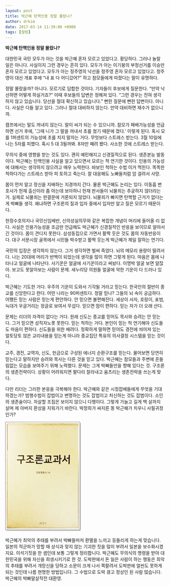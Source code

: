 ```yaml
---
layout: post
title: 박근혜 탄핵인용 정말 몰랐나?
author: drkim
date: 2017-03-14 11:39:08 +0900
tags: [컬럼]
---
```

**박근혜 탄핵인용 정말 몰랐나?**

  


대한민국 국민 모두가 아는 것을 박근혜 혼자 모르고 있었다고. 황당하다. 그러나 놀랄 일은 아니다. 사실이지 그런 경우는 흔히 있다. 모두가 아는 이기붕의 부정선거를 이승만 혼자 모르고 있었다고. 모두가 아는 정주영의 낙선을 정주영 혼자 모르고 있었다고. 정주영이 대선 개표 후에 “내 표 다 어디갔어?” 하고 참모들에게 따졌다는 말이 유명하다. 

  


정말 몰랐을까? 아니다. 모르기로 담합한 것이다. 기자들이 후보에게 질문한다. “만약 낙선하면 어떻게 하실거죠?” 이때 후보들의 답변은 정해져 있다. “그런 경우는 전혀 생각하지 않고 있습니다. 당선을 절대 확신하고 있습니다.” 뻔한 질문에 뻔한 답변이다. 아니다. 사실은 다들 알고 있다. 그러나 절대 대비하지 않는다. 만약 대비하면 재수가 없으니까. 

  


캠프에서는 말도 꺼내지 않는다. 말이 씨가 되는 수 있으니까. 참모가 패배가능성을 언급하면 선거 후에, '그때 니가 그 말을 꺼내서 초를 쳤기 때문에 졌다.' 이렇게 된다. 혹시 모를 1퍼센트의 가능성에 초를 치지 말자는 거다. 무엇보다 스트레스 받는다. 3월 10일에 나는 5자를 피했다. 혹시 5 대 3될까봐. 8자만 째려 봤다. 사소한 것에 스트레스 받는다. 

  


무의식 중에 영향을 받는 것도 있다. 괜히 예민해지고 신경질적으로 된다. 생존본능 발동이다. 박근혜는 탄핵인용 사실을 알고 있으면서 모르는 척 연기한 것이다. 인용의 가능성에 대해서는 생각하지 않으려고 매우 노력한다. 바보인 척하는 수법 이거 먹힌다. 똑똑한 척하다가는 스트레스 받아 피 토하고 죽는다. 잘 대응해도 노빠들처럼 암 걸려서 사망. 

  


몸이 먼저 알고 정신을 지배하는 지경까지 간다. 물론 박근혜도 논리는 있다. 이동흡 변호사가 헌재 출신이라 좀 아는데 보아하니 헌재 판사들이 뇌물죄는 추궁하지 않더라는 거. 실제로 뇌물죄는 판결문에 거론되지 않았다. 뇌물죄가 빠지면 탄핵할 근거가 없다는게 박빠들 생각. 왜냐하면 구조론의 질과 입자 중에서 입자만 알고 질은 모르기 때문이다. 

  


헌정수호의지나 국민신임배반, 신의성실의무와 같은 복잡한 개념이 머리에 들어올 리 없다. 사실은 인용가능성을 조금만 언급해도 박근혜가 신경질적인 반응을 보이므로 알아서 긴 것이다. 몸이 견디지 못한다. 삼성동집으로 가면서 활짝 웃은 것도 몸의 자동반응이다. 대구 서문시장 골목에서 시민들 박수받고 활짝 웃는게 박근혜가 제일 잘하는 연기다. 

  


국민의 입장은 생각하지 않는다. 그거 생각하면 벌써 죽었다. 뇌의 메모리 용량이 딸려서다. 나는 20대에 머리가 반백이 되었는데 생각을 많이 하면 그렇게 된다. 마음은 몸에 나타나고 얼굴에 나타난다. 사기꾼은 얼굴에 사기꾼이라고 써놨다. 이명박 얼굴 보면 알잖아. 보고도 못알아보는 사람이 문제. 새누리당 의원들 얼굴에 악한 기운이 다 드러나 있다. 

  


박근혜는 기도한 거다. 우주의 기운이 도와서 기각될 거라고 믿는다. 한국인의 절반이 종교를 신앙한다고 한다. 어떤 나라는 90퍼센트다. 정말 믿나? 그들의 뇌 속이 궁금하다. 어쨌든 믿는 사람은 믿는게 편안하다. 안 믿으면 불편해진다. 세상이 사자, 호랑이, 표범, 늑대가 우글거리는 정글로 보여서 무섭다. 믿으면 맘이 편하다. 믿는 자가 더 오래 산다. 

  


문제는 리더의 자격이 없다는 거다. 원래 신도는 종교를 믿어도 목사와 승려는 안 믿는다. 그거 믿으면 성직자노릇 못한다. 믿는 척하는 거다. 본인이 믿는 척 연기해야 신도들도 마음이 편하다. 신도들을 위한 배려다. 정확하게 말하면 믿어도 경전에 씌어져 있는 얼토당토 않은 교리내용을 믿는게 아니라 종교집단 특유의 의사결정 시스템을 믿는 것이다. 

  


교주, 경전, 교역자, 신도, 헌금으로 구성된 에너지 순환구조를 믿는다. 물어보면 당연히 믿는다고 말하지만 승려와 목사는 다른 것을 믿고 있다. 박근혜는 참모들과 주변에 흔들림없는 모습을 보여주기 위해 노력했다. 문제는 그게 박빠들만을 향해 있다는 것. 구조론의 생존전략이다. 상황이 어려워지면 팔다리 잘라내고 움츠리는 생존전략을 쓰는게 맞다. 

  


다만 리더는 그러한 본응을 극복해야 한다. 박근혜와 같은 시정잡배들에게 무엇을 기대하겠는가? 범행수법이 잡법이고 변명하는 것도 잡법이고 처신하는 것도 잡범이다. 소인의 생존술이다. 자살할 조짐은 보이지 않으니 다행이다. 그렇게 가늘고 길게 백 살까지 살며 제 아버지 환상을 지워가기 바란다. 박정희가 싸지른 똥 박근혜가 치우니 사필귀정인가? 

  



![](/files/attach/images/199/840/819/20170108_234810.jpg)   


  


박근혜가 최악의 추태를 부려서 박빠들마저 환멸을 느끼고 등돌리게 하는게 맞습니다. 일본의 적군파가 망할 때 상식과 맞지 않는 기괴한 짓을 많이 부려서 일본을 보수화시켰지요. 이석기짓을 한 셈인데 보통 그렇게 정리합니다. 박근혜도 무의식의 명령을 받아 대한민국을 위해 자신을 희생시키기로 한 것. 도박판에서 돈 잃은 사람이 하는 행동은 최악의 추태를 부려서 개망신을 당하고 소문이 크게 나서 쪽팔려서 도박판에 얼씬도 못하게 되는 것인데 나름 현명한 방법입니다. 그 수법으로 도박 끊고 정상인 된 사람 많습니다. 박근혜의 박빠말살작전 대환영.